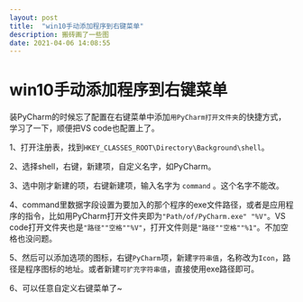 ```yaml
---
layout: post
title:  "win10手动添加程序到右键菜单"
description: 搬砖画了一些图
date: 2021-04-06 14:08:55
---
```


# win10手动添加程序到右键菜单
装PyCharm的时候忘了配置在右键菜单中添加`用PyCharm打开文件夹`的快捷方式，学习了一下，顺便把VS code也配置上了。

1、打开注册表，找到`HKEY_CLASSES_ROOT\Directory\Background\shell`。

2、选择shell，右键，新建项，自定义名字，如PyCharm。

3、选中刚才新建的项，右键新建项，输入名字为 `command` 。这个名字不能改。

4、command里数据字段设置为要加入的那个程序的exe文件路径，或者是应用程序的指令，比如用PyCharm打开文件夹即为`"Path/of/PyCharm.exe" "%V"`。VS code打开文件夹也是`"路径""空格""%V"`，打开文件则是`"路径""空格""%1"`。不加空格也没问题。

5、然后可以添加选项的图标，右键`PyCharm`项，新建`字符串值`，名称改为`Icon`，路径是程序图标的地址。或者新建`可扩充字符串值`，直接使用exe路径即可。

6、可以任意自定义右键菜单了~